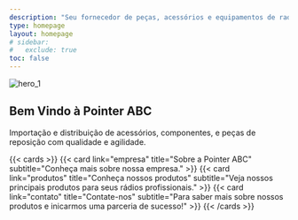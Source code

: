 ```yaml
---
description: "Seu fornecedor de peças, acessórios e equipamentos de radiocomunicação profissional"
type: homepage
layout: homepage
# sidebar:
#   exclude: true
toc: false
---
```


<!-- {{< redirect "/manutencao/" >}} -->

![hero_1](/images/light_hero_3_alt.webp)

## Bem Vindo à Pointer ABC

Importação e distribuição de acessórios, componentes, e peças de reposição com qualidade e agilidade.

{{< cards >}}
  {{< card link="empresa" title="Sobre a Pointer ABC" subtitle="Conheça mais sobre nossa empresa." >}}
  {{< card link="produtos" title="Conheça nossos produtos" subtitle="Veja nossos principais produtos para seus rádios profissionais." >}}
  {{< card link="contato" title="Contate-nos" subtitle="Para saber mais sobre nossos produtos e inicarmos uma parceria de sucesso!" >}}
{{< /cards >}}
